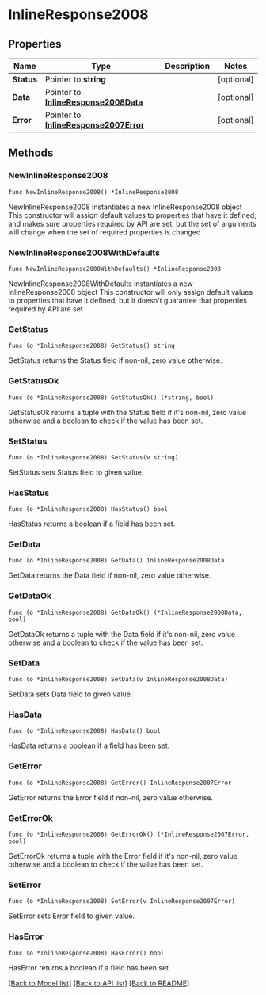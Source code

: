 # InlineResponse2008

## Properties

Name | Type | Description | Notes
------------ | ------------- | ------------- | -------------
**Status** | Pointer to **string** |  | [optional] 
**Data** | Pointer to [**InlineResponse2008Data**](InlineResponse2008Data.md) |  | [optional] 
**Error** | Pointer to [**InlineResponse2007Error**](InlineResponse2007Error.md) |  | [optional] 

## Methods

### NewInlineResponse2008

`func NewInlineResponse2008() *InlineResponse2008`

NewInlineResponse2008 instantiates a new InlineResponse2008 object
This constructor will assign default values to properties that have it defined,
and makes sure properties required by API are set, but the set of arguments
will change when the set of required properties is changed

### NewInlineResponse2008WithDefaults

`func NewInlineResponse2008WithDefaults() *InlineResponse2008`

NewInlineResponse2008WithDefaults instantiates a new InlineResponse2008 object
This constructor will only assign default values to properties that have it defined,
but it doesn't guarantee that properties required by API are set

### GetStatus

`func (o *InlineResponse2008) GetStatus() string`

GetStatus returns the Status field if non-nil, zero value otherwise.

### GetStatusOk

`func (o *InlineResponse2008) GetStatusOk() (*string, bool)`

GetStatusOk returns a tuple with the Status field if it's non-nil, zero value otherwise
and a boolean to check if the value has been set.

### SetStatus

`func (o *InlineResponse2008) SetStatus(v string)`

SetStatus sets Status field to given value.

### HasStatus

`func (o *InlineResponse2008) HasStatus() bool`

HasStatus returns a boolean if a field has been set.

### GetData

`func (o *InlineResponse2008) GetData() InlineResponse2008Data`

GetData returns the Data field if non-nil, zero value otherwise.

### GetDataOk

`func (o *InlineResponse2008) GetDataOk() (*InlineResponse2008Data, bool)`

GetDataOk returns a tuple with the Data field if it's non-nil, zero value otherwise
and a boolean to check if the value has been set.

### SetData

`func (o *InlineResponse2008) SetData(v InlineResponse2008Data)`

SetData sets Data field to given value.

### HasData

`func (o *InlineResponse2008) HasData() bool`

HasData returns a boolean if a field has been set.

### GetError

`func (o *InlineResponse2008) GetError() InlineResponse2007Error`

GetError returns the Error field if non-nil, zero value otherwise.

### GetErrorOk

`func (o *InlineResponse2008) GetErrorOk() (*InlineResponse2007Error, bool)`

GetErrorOk returns a tuple with the Error field if it's non-nil, zero value otherwise
and a boolean to check if the value has been set.

### SetError

`func (o *InlineResponse2008) SetError(v InlineResponse2007Error)`

SetError sets Error field to given value.

### HasError

`func (o *InlineResponse2008) HasError() bool`

HasError returns a boolean if a field has been set.


[[Back to Model list]](../README.md#documentation-for-models) [[Back to API list]](../README.md#documentation-for-api-endpoints) [[Back to README]](../README.md)


